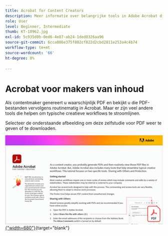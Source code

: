 ```yaml
---
title: Acrobat for Content Creators
description: Meer informatie over belangrijke tools in Adobe Acrobat die helpen creatieve workflows te stroomlijnen
role: User
level: Beginner, Intermediate
thumb: KT-10962.jpg
exl-id: 5c935d0b-0ed6-4e87-ab24-1ded0326aa96
source-git-commit: 6cca086e375f882cf822d2cbd2811e253a4c4b74
workflow-type: tm+mt
source-wordcount: '66'
ht-degree: 0%

---
```


# Acrobat voor makers van inhoud

Als contentmaker genereert u waarschijnlijk PDF en bekijkt u die PDF-bestanden vervolgens routinematig in Acrobat. Maar er zijn veel andere tools die helpen om typische creatieve workflows te stroomlijnen.

Selecteer de onderstaande afbeelding om deze zelfstudie voor PDF weer te geven of te downloaden.

[![Afbeelding van eerste pagina van zelfstudie](assets/Acrobatforcontentcreators.png){&quot;width=680&quot;}](assets/Acrobat-for-Content-Creators.pdf){target="blank"}
